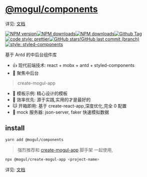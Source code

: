 # [@mogul/components](https://freshesx.github.io/mogul-website/) 

详见: [文档](https://freshesx.github.io/mogul-website/)

[![NPM version](https://img.shields.io/npm/v/@mogul/components.svg?style=flat-square)](https://www.npmjs.com/package/@mogul/components)[![NPM downloads](https://img.shields.io/npm/dm/@mogul/components.svg?style=flat-square)](https://www.npmjs.com/package/@mogul/components)[![NPM downloads](https://img.shields.io/npm/l/@mogul/components.svg?style=flat-square)](https://www.npmjs.com/package/@mogul/components)[![Github Tag](https://img.shields.io/github/tag/freshesx/mogul.svg)](https://github.com/freshesx/mogul)[![code style: prettier](https://img.shields.io/badge/code_style-prettier-ff69b4.svg)](https://github.com/prettier/prettier)[![GitHub stars](https://img.shields.io/github/stars/freshesx/mogul.svg?style=social&label=Stars)](https://github.com/freshesx/mogul)[!GitHub last commit (branch)](https://img.shields.io/github/last-commit/freshesx/mogul/master.svg)[![style: styled-components](https://img.shields.io/badge/style-%F0%9F%92%85%20styled--components-orange.svg?colorB=daa357&colorA=db748e)](https://github.com/styled-components/styled-components)

基于 Antd 的中后台组件库

- :+1: 现代前端技术: react + mobx + antd + styled-components
- :clap: 聚焦中后台

> create-mogul-app
- :100: 模板示例: 精心设计的模板
- :high_brightness: 效率优先: 源于实践,实用的才是最好的
- :cat: 开箱即用: 基于 create-react-app,深度优化,完全 0 配置
- :dog: mock 服务器: json-server, faker 快速模拟数据

## install

```bash
yarn add @mogul/components
```

> 强烈推荐和 [create-mogul-app](https://freshesx.github.io/mogul-website/docs/create-mogul-app) 脚手架 一起使用, 

```bash
npx @mogul/create-mogul-app <project-name>
```

详见: [文档](https://freshesx.github.io/mogul-website/)
